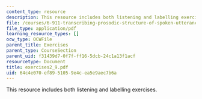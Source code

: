 ```yaml
---
content_type: resource
description: This resource includes both listening and labelling exercises.
file: /courses/6-911-transcribing-prosodic-structure-of-spoken-utterances-with-tobi-january-iap-2006/64c4e070ef8951059e4cea5e9aec7b6a_exercises2_9.pdf
file_type: application/pdf
learning_resource_types: []
ocw_type: OCWFile
parent_title: Exercises
parent_type: CourseSection
parent_uid: f31439d7-0f7f-ff16-5dcb-24c1a13f1acf
resourcetype: Document
title: exercises2_9.pdf
uid: 64c4e070-ef89-5105-9e4c-ea5e9aec7b6a
---
```

This resource includes both listening and labelling exercises.

